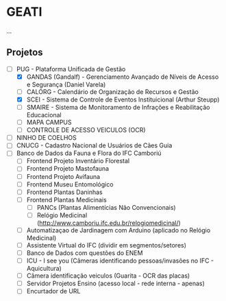 # GEATI

...

## Projetos 
- [ ] PUG - Plataforma Unificada de Gestão
  - [x] GANDAS (Gandalf) - Gerenciamento Avançado de Níveis de Acesso e Segurança (Daniel Varela)
  - [ ] CALORG - Calendário de Organização de Recursos e Gestão
  - [x] SCEI - Sistema de Controle de Eventos Instituicional (Arthur Steupp)
  - [ ] SMAIRE - Sistema de Monitoramento de Infrações e Reabilitação Educacional
  - [ ] MAPA CAMPUS
  - [ ] CONTROLE DE ACESSO VEICULOS (OCR)
- [ ] NINHO DE COELHOS
- [ ] CNUCG - Cadastro Nacional de Usuários de Cães Guia
- [ ] Banco de Dados da Fauna e Flora do IFC Camboriú
  - [ ] Frontend Projeto Inventário Florestal
  - [ ] Frontend Projeto Mastofauna
  - [ ] Frontend Projeto Avifauna
  - [ ] Frontend Museu Entomológico
  - [ ] Frontend Plantas Daninhas
  - [ ] Frontend Plantas Medicinais 
    - [ ] PANCs (Plantas Alimentícias Não Convencionais) 
    - [ ] Relógio Medicinal (http://www.camboriu.ifc.edu.br/relogiomedicinal/)
  - [ ] Automatizaçao de Jardinagem com Arduino (aplicado no Relógio Medicinal)
  - [ ] Assistente Virtual do IFC (dividir em segmentos/setores)
  - [ ] Banco de Dados com questões do ENEM
  - [ ] ICU - I see you (Câmeras identificando pessoas/invasões no IFC - Aquicultura)
  - [ ] Câmera identificação veiculos (Guarita - OCR das placas)
  - [ ] Servidor Projetos Ensino (acesso local - rede interna - apenas)
  - [ ] Encurtador de URL
